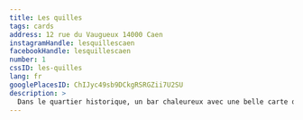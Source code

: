 ```yaml
---
title: Les quilles
tags: cards
address: 12 rue du Vaugueux 14000 Caen
instagramHandle: lesquillescaen
facebookHandle: lesquillescaen
number: 1
cssID: les-quilles
lang: fr
googlePlacesID: ChIJyc49sb9DCkgRSRGZii7U2SU
description: >
  Dans le quartier historique, un bar chaleureux avec une belle carte des vins ! La carte des victuailles est en collab avec des restos du coin."
---
```

